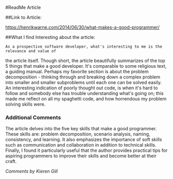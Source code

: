 
#ReadMe Article

##Link to Article:

https://henrikwarne.com/2014/06/30/what-makes-a-good-programmer/

##What I find Interesting about the article:

    As a prospective software developer, what's interesting to me is the relevance and value of 
the article itself. Though short, the article beautifully summarizes of the top 5 things
that make a good developer. It's comparable to some religious text, a guiding manual.
Perhaps my favorite section is about the problem decomposition - thinking through and 
breaking down a complex problem into smaller and smaller subproblems until each one can be
solved easily. An interesting indication of poorly thought out code, is when it's hard to
follow and somebody else has trouble understanding what's going on; this made me reflect
on all my spaghetti code, and how horrendous my problem solving skills were.


### Additional Comments
The article delves into the five key skills that make a good programmer. These skills are: problem decomposition, scenario analysis, naming, consistency, and learning. It also emphasizes the importance of soft skills such as communication and collaboration in addition to technical skills. Finally, I found it particularly useful that the author provides practical tips for aspiring programmers to improve their skills and become better at their craft.

_Comments by Kieren Gill_